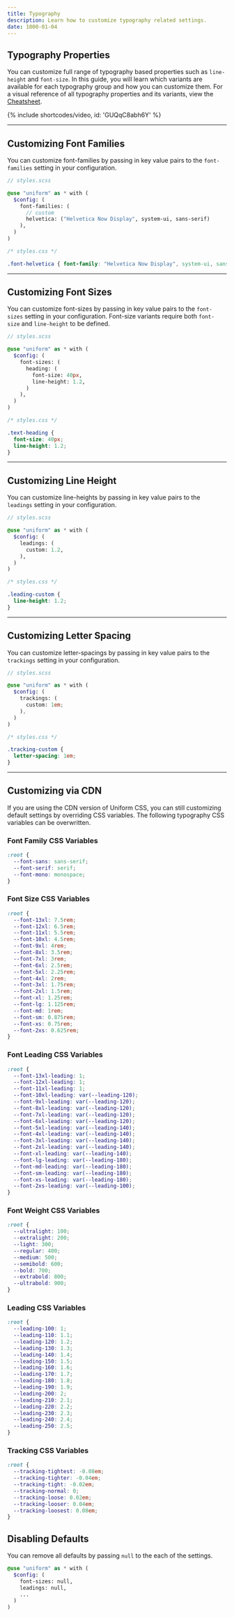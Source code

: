 ```yaml
---
title: Typography
description: Learn how to customize typography related settings.
date: 1000-01-04
---
```


## Typography Properties

You can customize full range of typography based properties such as `line-height` and `font-size`. In this guide, you will learn which variants are available for each typography group and how you can customize them. For a visual reference of all typography properties and its variants, view the [Cheatsheet](/docs/cheatsheet).

{% include shortcodes/video, id: 'GUQqC8abh6Y' %}

---

## Customizing Font Families

You can customize font-families by passing in key value pairs to the `font-families` setting in your configuration.

```scss
// styles.scss

@use "uniform" as * with (
  $config: (
    font-families: (
      // custom
      helvetica: ("Helvetica Now Display", system-ui, sans-serif)
    ),
  )
)
```

```css
/* styles.css */

.font-helvetica { font-family: "Helvetica Now Display", system-ui, sans-serif; }
```

---

## Customizing Font Sizes

You can customize font-sizes by passing in key value pairs to the `font-sizes` setting in your configuration. Font-size variants require both `font-size` and `line-height` to be defined. 

```scss
// styles.scss

@use "uniform" as * with (
  $config: (
    font-sizes: (
      heading: (
        font-size: 40px,
        line-height: 1.2,
      )
    ),
  )
)
```

```css
/* styles.css */

.text-heading {
  font-size: 40px;
  line-height: 1.2;
}
```

---

## Customizing Line Height

You can customize line-heights by passing in key value pairs to the `leadings` setting in your configuration.

```scss
// styles.scss

@use "uniform" as * with (
  $config: (
    leadings: (
      custom: 1.2,
    ),
  )
)
```

```css
/* styles.css */

.leading-custom {
  line-height: 1.2;
}
```

---

## Customizing Letter Spacing

You can customize letter-spacings by passing in key value pairs to the `trackings` setting in your configuration.

```scss
// styles.scss

@use "uniform" as * with (
  $config: (
    trackings: (
      custom: 1em;
    ),
  )
)
```

```css
/* styles.css */

.tracking-custom {
  letter-spacing: 1em;
}
```

---

## Customizing via CDN

If you are using the CDN version of Uniform CSS, you can still customizing default settings by overriding CSS variables. The following typography CSS variables can be overwritten.

### Font Family CSS Variables

```css
:root {
  --font-sans: sans-serif;
  --font-serif: serif;
  --font-mono: monospace;
}
```

### Font Size CSS Variables

```css
:root {
  --font-13xl: 7.5rem;
  --font-12xl: 6.5rem;
  --font-11xl: 5.5rem;
  --font-10xl: 4.5rem;
  --font-9xl: 4rem;
  --font-8xl: 3.5rem;
  --font-7xl: 3rem;
  --font-6xl: 2.5rem;
  --font-5xl: 2.25rem;
  --font-4xl: 2rem;
  --font-3xl: 1.75rem;
  --font-2xl: 1.5rem;
  --font-xl: 1.25rem;
  --font-lg: 1.125rem;
  --font-md: 1rem;
  --font-sm: 0.875rem;
  --font-xs: 0.75rem;
  --font-2xs: 0.625rem;
}
```

### Font Leading CSS Variables

```css
:root {
  --font-13xl-leading: 1;
  --font-12xl-leading: 1;
  --font-11xl-leading: 1;
  --font-10xl-leading: var(--leading-120);
  --font-9xl-leading: var(--leading-120);
  --font-8xl-leading: var(--leading-120);
  --font-7xl-leading: var(--leading-120);
  --font-6xl-leading: var(--leading-120);
  --font-5xl-leading: var(--leading-140);
  --font-4xl-leading: var(--leading-140);
  --font-3xl-leading: var(--leading-140);
  --font-2xl-leading: var(--leading-140);
  --font-xl-leading: var(--leading-140);
  --font-lg-leading: var(--leading-180);
  --font-md-leading: var(--leading-180);
  --font-sm-leading: var(--leading-180);
  --font-xs-leading: var(--leading-180);
  --font-2xs-leading: var(--leading-100);
}
```

### Font Weight CSS Variables

```css
:root {
  --ultralight: 100;
  --extralight: 200;
  --light: 300;
  --regular: 400;
  --medium: 500;
  --semibold: 600;
  --bold: 700;
  --extrabold: 800;
  --ultrabold: 900;
}
```

### Leading CSS Variables

```css
:root {
  --leading-100: 1;
  --leading-110: 1.1;
  --leading-120: 1.2;
  --leading-130: 1.3;
  --leading-140: 1.4;
  --leading-150: 1.5;
  --leading-160: 1.6;
  --leading-170: 1.7;
  --leading-180: 1.8;
  --leading-190: 1.9;
  --leading-200: 2;
  --leading-210: 2.1;
  --leading-220: 2.2;
  --leading-230: 2.3;
  --leading-240: 2.4;
  --leading-250: 2.5;
}
```

### Tracking CSS Variables

```css
:root {
  --tracking-tightest: -0.08em;
  --tracking-tighter: -0.04em;
  --tracking-tight: -0.02em;
  --tracking-normal: 0;
  --tracking-loose: 0.02em;
  --tracking-looser: 0.04em;
  --tracking-loosest: 0.08em;
}
```

## Disabling Defaults

You can remove all defaults by passing `null` to the each of the settings.

```scss
@use "uniform" as * with (
  $config: (
    font-sizes: null,
    leadings: null,
    ...
  )
)
